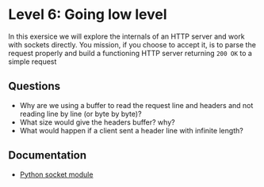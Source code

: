 # Level 6: Going low level
In this exersice we will explore the internals of an HTTP server and work with sockets directly. You mission, if you choose to accept it, is to parse the request properly and build a functioning HTTP server returning `200 OK` to a simple request

## Questions
- Why are we using a buffer to read the request line and headers and not reading line by line (or byte by byte)?
- What size would give the headers buffer? why?
- What would happen if a client sent a header line with infinite length?

## Documentation
- [Python socket module](https://docs.python.org/3.7/library/socket.html)